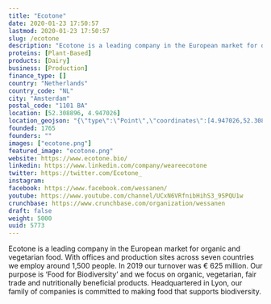 ```yaml
---
title: "Ecotone"
date: 2020-01-23 17:50:57
lastmod: 2020-01-23 17:50:57
slug: /ecotone
description: "Ecotone is a leading company in the European market for organic and vegetarian food. With  offices and production sites across seven countries we employ around 1,500 people. In 2019 our turnover was € 625 million. Our purpose is ‘Food for Biodiversity’ and we focus on organic, vegetarian, fair trade and nutritionally beneficial products. Headquartered in Lyon, our family of companies is committed to making food that supports biodiversity."
proteins: [Plant-Based]
products: [Dairy]
business: [Production]
finance_type: []
country: "Netherlands"
country_code: "NL"
city: "Amsterdam"
postal_code: "1101 BA"
location: [52.308896, 4.947026]
location_geojson: "{\"type\":\"Point\",\"coordinates\":[4.947026,52.308896]}"
founded: 1765
founders: ""
images: ["ecotone.png"]
featured_image: "ecotone.png"
website: https://www.ecotone.bio/
linkedin: https://www.linkedin.com/company/weareecotone
twitter: https://twitter.com/Ecotone_
instagram: 
facebook: https://www.facebook.com/wessanen/
youtube: https://www.youtube.com/channel/UCxN6VRfnibHihS3_9SPQU1w
crunchbase: https://www.crunchbase.com/organization/wessanen
draft: false
weight: 5000
uuid: 5773
---
```

Ecotone is a leading company in the European market for organic and vegetarian food. With  offices and production sites across seven countries we employ around 1,500 people. In 2019 our turnover was € 625 million. Our purpose is ‘Food for Biodiversity’ and we focus on organic, vegetarian, fair trade and nutritionally beneficial products. Headquartered in Lyon, our family of companies is committed to making food that supports biodiversity.

